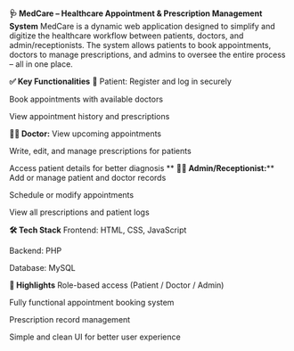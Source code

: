 **🩺 MedCare – Healthcare Appointment & Prescription Management System**
MedCare is a dynamic web application designed to simplify and digitize the healthcare workflow between patients, doctors, and admin/receptionists. The system allows patients to book appointments, doctors to manage prescriptions, and admins to oversee the entire process – all in one place.

**✅ Key Functionalities**
👤 Patient:
Register and log in securely

Book appointments with available doctors

View appointment history and prescriptions

**👨‍⚕️ Doctor:**
View upcoming appointments

Write, edit, and manage prescriptions for patients

Access patient details for better diagnosis
**
**🧑‍💼 Admin/Receptionist:****
Add or manage patient and doctor records

Schedule or modify appointments

View all prescriptions and patient logs

**🛠️ Tech Stack**
Frontend: HTML, CSS, JavaScript

Backend: PHP

Database: MySQL

**📌 Highlights**
Role-based access (Patient / Doctor / Admin)

Fully functional appointment booking system

Prescription record management

Simple and clean UI for better user experience
